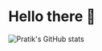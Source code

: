 # Hello there :wave:

![Pratik's GitHub stats](https://github-readme-stats.vercel.app/api?username=Pratik-sys&show_icons=true&theme=dracula)
